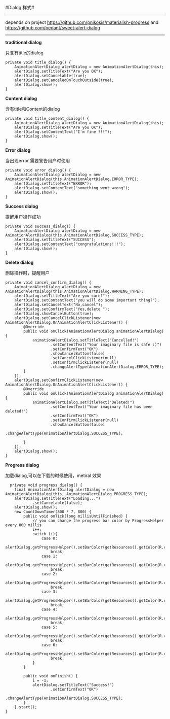 #Dialog 样式#

----------

depends on project 
                       https://github.com/pnikosis/materialish-progress and https://github.com/pedant/sweet-alert-dialog
                      
                       
        
----------

**traditional dialog**
	
只含有title的dialog

	private void title_dialog() {
        AnimationAlertDialog alertDialog = new AnimationAlertDialog(this);
        alertDialog.setTitleText("Are you OK");
        alertDialog.setCancelable(true);
        alertDialog.setCanceledOnTouchOutside(true);
        alertDialog.show();
    }

**Content dialog**

含有title和Content的dialog
	
	private void title_content_dialog() {
        AnimationAlertDialog alertDialog = new AnimationAlertDialog(this);
        alertDialog.setTitleText("Are you OK");
        alertDialog.setContentText("I'm fine !!!");
        alertDialog.show();
    }
**Error dialog**
	
当出现error 需要警告用户时使用

	private void error_dialog() {
        AnimationAlertDialog alertDialog = new AnimationAlertDialog(this,AnimationAlertDialog.ERROR_TYPE);
        alertDialog.setTitleText("ERROR");
        alertDialog.setContentText("something went wrong");
        alertDialog.show();
    }
**Success dialog**

提醒用户操作成功

	private void success_dialog() {
        AnimationAlertDialog alertDialog = new AnimationAlertDialog(this,AnimationAlertDialog.SUCCESS_TYPE);
        alertDialog.setTitleText("SUCCESS");
        alertDialog.setContentText("congratulations!!!");
        alertDialog.show();
    }
**Delete dialog**

删除操作时，提醒用户

	private void cancel_confirm_dialog() {
        AnimationAlertDialog alertDialog = new AnimationAlertDialog(this,AnimationAlertDialog.WARNING_TYPE);
        alertDialog.setTitleText("Are you sure?");
        alertDialog.setContentText("you will do some important thing?");
        alertDialog.setCancelText("No,cancel");
        alertDialog.setConfirmText("Yes,delete ");
        alertDialog.showCancelButton(true);
        alertDialog.setCancelClickListener(new AnimationAlertDialog.OnAnimationAlertClickListener() {
            @Override
            public void onClick(AnimationAlertDialog animationAlertDialog) {
                animationAlertDialog.setTitleText("Cancelled!")
                        .setContentText("Your imaginary file is safe :)")
                        .setConfirmText("OK")
                        .showCancelButton(false)
                        .setCancelClickListener(null)
                        .setConfirmClickListener(null)
                        .changeAlertType(AnimationAlertDialog.ERROR_TYPE);
            }
        });
        alertDialog.setConfirmClickListener(new AnimationAlertDialog.OnAnimationAlertClickListener() {
            @Override
            public void onClick(AnimationAlertDialog animationAlertDialog) {
                animationAlertDialog.setTitleText("Deleted!")
                        .setContentText("Your imaginary file has been deleted!")
                        .setConfirmText("OK")
                        .setConfirmClickListener(null)
                        .showCancelButton(false)
                        .changeAlertType(AnimationAlertDialog.SUCCESS_TYPE);

            }
        });
        alertDialog.show();
    }
	
**Progress dialog**

加载dialog,可以在下载的时候使用，metiral 效果

	  private void progress_dialog() {
        final AnimationAlertDialog alertDialog = new AnimationAlertDialog(this, AnimationAlertDialog.PROGRESS_TYPE);
        alertDialog.setTitleText("Loading...")
                .setCancelable(false);
        alertDialog.show();
        new CountDownTimer(800 * 7, 800) {
            public void onTick(long millisUntilFinished) {
                // you can change the progress bar color by ProgressHelper every 800 millis
                i++;
                switch (i){
                    case 0:
                        alertDialog.getProgressHelper().setBarColor(getResources().getColor(R.color.blue_btn_bg_color));
                        break;
                    case 1:
                        alertDialog.getProgressHelper().setBarColor(getResources().getColor(R.color.material_deep_teal_50));
                        break;
                    case 2:
                        alertDialog.getProgressHelper().setBarColor(getResources().getColor(R.color.success_stroke_color));
                        break;
                    case 3:
                        alertDialog.getProgressHelper().setBarColor(getResources().getColor(R.color.material_deep_teal_20));
                        break;
                    case 4:
                        alertDialog.getProgressHelper().setBarColor(getResources().getColor(R.color.material_blue_grey_80));
                        break;
                    case 5:
                        alertDialog.getProgressHelper().setBarColor(getResources().getColor(R.color.warning_stroke_color));
                        break;
                    case 6:
                        alertDialog.getProgressHelper().setBarColor(getResources().getColor(R.color.success_stroke_color));
                        break;
                }
            }

            public void onFinish() {
                i = -1;
                alertDialog.setTitleText("Success!")
                        .setConfirmText("OK")
                        .changeAlertType(AnimationAlertDialog.SUCCESS_TYPE);
            }
        }.start();
    }
